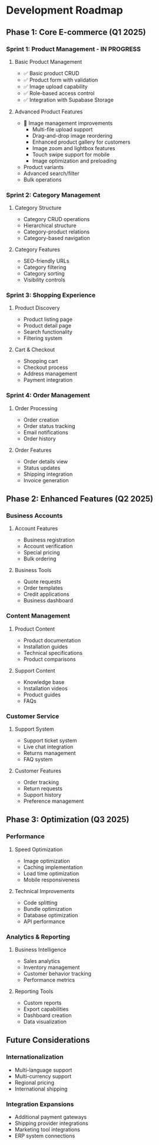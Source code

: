 # Development Roadmap

## Phase 1: Core E-commerce (Q1 2025)

### Sprint 1: Product Management - IN PROGRESS
1. Basic Product Management
   - ✅ Basic product CRUD
   - ✅ Product form with validation
   - ✅ Image upload capability
   - ✅ Role-based access control
   - ✅ Integration with Supabase Storage

2. Advanced Product Features
   - 🔄 Image management improvements
     - Multi-file upload support
     - Drag-and-drop image reordering
     - Enhanced product gallery for customers
     - Image zoom and lightbox features
     - Touch swipe support for mobile
     - Image optimization and preloading
   - Product variants
   - Advanced search/filter
   - Bulk operations

### Sprint 2: Category Management
1. Category Structure
   - Category CRUD operations
   - Hierarchical structure
   - Category-product relations
   - Category-based navigation

2. Category Features
   - SEO-friendly URLs
   - Category filtering
   - Category sorting
   - Visibility controls

### Sprint 3: Shopping Experience
1. Product Discovery
   - Product listing page
   - Product detail page
   - Search functionality
   - Filtering system

2. Cart & Checkout
   - Shopping cart
   - Checkout process
   - Address management
   - Payment integration

### Sprint 4: Order Management
1. Order Processing
   - Order creation
   - Order status tracking
   - Email notifications
   - Order history

2. Order Features
   - Order details view
   - Status updates
   - Shipping integration
   - Invoice generation

## Phase 2: Enhanced Features (Q2 2025)

### Business Accounts
1. Account Features
   - Business registration
   - Account verification
   - Special pricing
   - Bulk ordering

2. Business Tools
   - Quote requests
   - Order templates
   - Credit applications
   - Business dashboard

### Content Management
1. Product Content
   - Product documentation
   - Installation guides
   - Technical specifications
   - Product comparisons

2. Support Content
   - Knowledge base
   - Installation videos
   - Product guides
   - FAQs

### Customer Service
1. Support System
   - Support ticket system
   - Live chat integration
   - Returns management
   - FAQ system

2. Customer Features
   - Order tracking
   - Return requests
   - Support history
   - Preference management

## Phase 3: Optimization (Q3 2025)

### Performance
1. Speed Optimization
   - Image optimization
   - Caching implementation
   - Load time optimization
   - Mobile responsiveness

2. Technical Improvements
   - Code splitting
   - Bundle optimization
   - Database optimization
   - API performance

### Analytics & Reporting
1. Business Intelligence
   - Sales analytics
   - Inventory management
   - Customer behavior tracking
   - Performance metrics

2. Reporting Tools
   - Custom reports
   - Export capabilities
   - Dashboard creation
   - Data visualization

## Future Considerations

### Internationalization
- Multi-language support
- Multi-currency support
- Regional pricing
- International shipping

### Integration Expansions
- Additional payment gateways
- Shipping provider integrations
- Marketing tool integrations
- ERP system connections